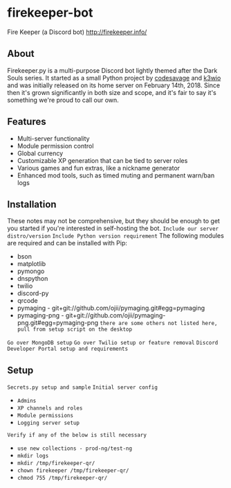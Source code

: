 # firekeeper-bot
Fire Keeper (a Discord bot)
<http://firekeeper.info/>

## About
Firekeeper.py is a multi-purpose Discord bot lightly themed after the Dark Souls series. It started as a small Python project by [codesavage]() and [k3wio]() and was initially released on its home server on February 14th, 2018. Since then it's grown significantly in both size and scope, and it's fair to say it's something we're proud to call our own.

## Features
- Multi-server functionality
- Module permission control
- Global currency
- Customizable XP generation that can be tied to server roles
- Various games and fun extras, like a nickname generator
- Enhanced mod tools, such as timed muting and permanent warn/ban logs

## Installation
These notes may not be comprehensive, but they should be enough to get you started if you're interested in self-hosting the bot.
`Include our server distro/version`
`Include Python version requirement`
The following modules are required and can be installed with Pip:
- bson
- matplotlib
- pymongo
- dnspython
- twilio
- discord-py
- qrcode
- pymaging - git+git://github.com/ojii/pymaging.git#egg=pymaging
- pymaging-png - git+git://github.com/ojii/pymaging-png.git#egg=pymaging-png
`there are some others not listed here, pull from setup script on the desktop`

`Go over MongoDB setup`
`Go over Twilio setup or feature removal`
`Discord Developer Portal setup and requirements`

## Setup
`Secrets.py setup and sample`
`Initial server config`
- `Admins`
- `XP channels and roles`
- `Module permissions`
- `Logging server setup`

`Verify if any of the below is still necessary`
- `use new collections - prod-ng/test-ng`
- `mkdir logs`
- `mkdir /tmp/firekeeper-qr/`
- `chown firekeeper /tmp/firekeeper-qr/`
- `chmod 755 /tmp/firekeeper-qr/`
